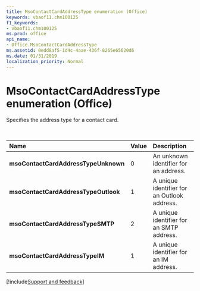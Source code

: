 ```yaml
---
title: MsoContactCardAddressType enumeration (Office)
keywords: vbaof11.chm100125
f1_keywords:
- vbaof11.chm100125
ms.prod: office
api_name:
- Office.MsoContactCardAddressType
ms.assetid: 0edd8af5-1d4c-4aae-436f-8265e65620d6
ms.date: 01/31/2019
localization_priority: Normal
---
```



# MsoContactCardAddressType enumeration (Office)

Specifies the address type for a contact card.

<br/>

|Name|Value|Description|
|:-----|:-----|:-----|
|**msoContactCardAddressTypeUnknown**|0|An unknown identifier for an address.|
|**msoContactCardAddressTypeOutlook**|1|A unique identifier for an Outlook address.|
|**msoContactCardAddressTypeSMTP**|2|A unique identifier for an SMTP address.|
|**msoContactCardAddressTypeIM**|1|A unique identifier for an IM address.|

[!include[Support and feedback](~/includes/feedback-boilerplate.md)]